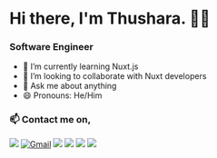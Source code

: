 # Hi there, I'm Thushara. 👋🏽

### Software Engineer

   - 🌱 I’m currently learning Nuxt.js
   - 👀 I’m looking to collaborate with Nuxt developers
   - 💬 Ask me about anything
   - 😄 Pronouns: He/Him

### 📫 Contact me on,

[<img src="https://img.shields.io/badge/linktree-39E09B?style=for-the-badge&logo=linktree&logoColor=white">](https://linktr.ee/thusharathiwanka)
[![Gmail](https://img.shields.io/badge/-GMAIL-D14836?style=for-the-badge&logo=gmail&logoColor=white)](mailto:thusharathiwanka.me@gmail.com)
[<img src="https://img.shields.io/badge/linkedin-%230077B5.svg?&style=for-the-badge&logo=linkedin&logoColor=white" />](https://www.linkedin.com/in/thushara-thiwanka-3b4392197/)
[<img src = "https://img.shields.io/badge/instagram-%23E4405F.svg?&style=for-the-badge&logo=instagram&logoColor=white">](https://www.instagram.com/thusharathiwanka.___/)
[<img src = "https://img.shields.io/badge/facebook-%231877F2.svg?&style=for-the-badge&logo=facebook&logoColor=white">](https://www.facebook.com/thushara.thiwanka.7/)
[<img src="https://img.shields.io/badge/twitter-%231DA1F2.svg?&style=for-the-badge&logo=twitter&logoColor=white" />](https://twitter.com/thushara_dev/)
